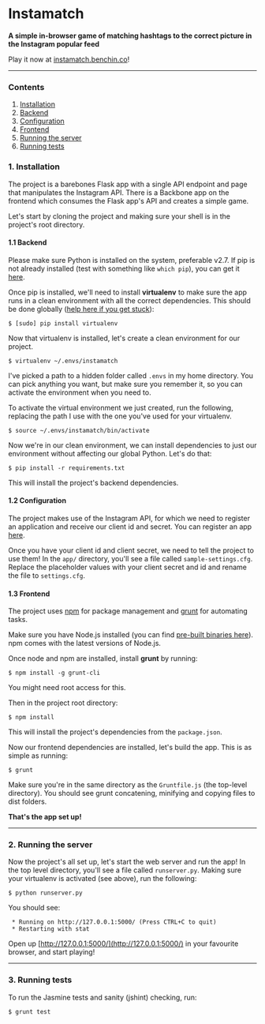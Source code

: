 # Instamatch
**A simple in-browser game of matching hashtags to the correct picture in the Instagram popular feed**

Play it now at [instamatch.benchin.co](http://instamatch.benchin.co)!

---

### Contents

1. [Installation](#1-installation)
  1. [Backend](#11-backend)
  2. [Configuration](#12-configuration)
  3. [Frontend](#13-frontend)
2. [Running the server](#2-running-the-server)
3. [Running tests](#3-running-tests)



### 1. Installation

The project is a barebones Flask app with a single API endpoint and page that manipulates the Instagram API. There is a Backbone app on the frontend which consumes the Flask app's API and creates a simple game.

Let's start by cloning the project and making sure your shell is in the project's root directory.

#### 1.1 Backend

Please make sure Python is installed on the system, preferable v2.7. If pip is not already installed (test with something like `which pip`), you can get it [here](https://pip.pypa.io/en/latest/installing.html).

Once pip is installed, we'll need to install **virtualenv** to make sure the app runs in a clean environment with all the correct dependencies. This should be done globally ([help here if you get stuck](https://virtualenv.pypa.io/en/latest/installation.html)):

	$ [sudo] pip install virtualenv

Now that virtualenv is installed, let's create a clean environment for our project.

	$ virtualenv ~/.envs/instamatch

I've picked a path to a hidden folder called `.envs` in my home directory. You can pick anything you want, but make sure you remember it, so you can activate the environment when you need to.

To activate the virtual environment we just created, run the following, replacing the path I use with the one you've used for your virtualenv.

	$ source ~/.envs/instamatch/bin/activate

Now we're in our clean environment, we can install dependencies to just our environment without affecting our global Python. Let's do that:

	$ pip install -r requirements.txt

This will install the project's backend dependencies.

#### 1.2 Configuration

The project makes use of the Instagram API, for which we need to register an application and receive our client id and secret. You can register an app [here](http://instagram.com/developer/register/).

Once you have your client id and client secret, we need to tell the project to use them! In the `app/` directory, you'll see a file called `sample-settings.cfg`. Replace the placeholder values with your client secret and id and rename the file to `settings.cfg`.

#### 1.3 Frontend

The project uses [npm](https://www.npmjs.com/) for package management and [grunt](http://gruntjs.com/) for automating tasks.

Make sure you have Node.js installed (you can find [pre-built binaries here](http://nodejs.org/download/)). npm comes with the latest versions of Node.js.

Once node and npm are installed, install **grunt** by running:

	$ npm install -g grunt-cli

You might need root access for this.

Then in the project root directory:

	$ npm install

This will install the project's dependencies from the `package.json`.

Now our frontend dependencies are installed, let's build the app. This is as simple as running:

	$ grunt

Make sure you're in the same directory as the `Gruntfile.js` (the top-level directory). You should see grunt concatening, minifying and copying files to dist folders.

**That's the app set up!**

---

### 2. Running the server

Now the project's all set up, let's start the web server and run the app! In the top level directory, you'll see a file called `runserver.py`. Making sure your virtualenv is activated (see above), run the following:

	$ python runserver.py

You should see:

	 * Running on http://127.0.0.1:5000/ (Press CTRL+C to quit)
	 * Restarting with stat

Open up [http://127.0.0.1:5000/](http://127.0.0.1:5000/) in your favourite browser, and start playing!

---

### 3. Running tests

To run the Jasmine tests and sanity (jshint) checking, run:

	$ grunt test

